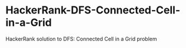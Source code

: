 # HackerRank-DFS-Connected-Cell-in-a-Grid
HackerRank solution to DFS: Connected Cell in a Grid problem
